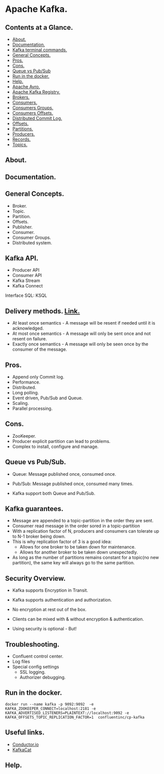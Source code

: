 # Apache Kafka.





## Contents at a Glance.
* [About.](#about)
* [Documentation.](#documentation)
* [Kafka terminal commands.](kafka-commands.md)
* [General Concepts.](#general-concepts)
* [Pros.](#pros)
* [Cons.](#cons)
* [Queue vs Pub/Sub](#queue-vs-pubsub)
* [Run in the docker.](#run-in-the-docker)
* [Help.](#help)
* [Apache Avro.](https://github.com/descriptions-of-it-technologies/apache-avro)
* [Apache Kafka Registry.](apache-kafka-registry.md)
* [Brokers.](brokers.md)
* [Consumers.](consumers.md)
* [Consumers Groups.](consumers-groups.md)
* [Consumers Offsets.](consumers-offsets.md)
* [Distributed Commit Log.](distributed-commint-log.md)
* [Offsets.](offsets.md)
* [Partitions.](partitions.md)
* [Producers.](producers.md)
* [Records.](record.md)
* [Topics.](topics.md)





## About.





## Documentation.





## General Concepts.
* Broker.
* Topic.
* Partition.
* Offsets.
* Publisher.
* Consumer.
* Consumer Groups.
* Distributed system.





## Kafka API.
* Producer API
* Consumer API
* Kafka Stream
* Kafka Connect

Interface SQL: KSQL





## Delivery methods. [Link.](https://kafka.apache.org/documentation/#semantics)
* At least once semantics - A message will be resent if needed until it is acknowledged.
* At most once semantics - A message will only be sent once and not resent on failure.
* Exactly once semantics - A message will only be seen once by the consumer of the message.





## Pros.
* Append only Commit log.
* Performance.
* Distributed.
* Long polling.
* Event driven, Pub/Sub and Queue.
* Scaling.
* Parallel processing.





## Cons.
* ZooKeeper.
* Producer explicit partition can lead to problems.
* Complex to install, configure and manage.





## Queue vs Pub/Sub.
* Queue: Message published once, consumed once.
* Pub/Sub: Message published once, consumed many times.

* Kafka support both Queue and Pub/Sub.






## Kafka guarantees.
* Message are appended to a topic-partition in the order they are sent. 
* Consumer read message in the order sored in a topic-partition
* With a replication factor of N, producers and consumers can tolerate up to N-1 broker being down.
* This is why replication factor of 3 is a good idea:
  * Allows for one broker to be taken down for maintenance.
  * Allows for another broker to be taken down unexpectedly.
* As long as the number of partitions remains constant for a topic(no new partition), the same key will always go to the same partition.





## Security Overview.
* Kafka supports Encryption in Transit. 
* Kafka supports authentication and authorization.
* No encryption at rest out of the box.
* Clients can be mixed with & without encryption & authentication.


* Using security is optional - But!





## Troubleshooting.
* Confluent control center.
* Log files
* Special config settings
    * SSL logging.
    * Authorizer debugging.





## Run in the docker.
`docker run --name kafka -p 9092:9092 
        -e KAFKA_ZOOKEEPER_CONNECT=localhost:2181
        -e KAFKA_ADVERTISED_LISTENERS=PLAINTEXT://localhost:9092
        -e KAFKA_OFFSETS_TOPIC_REPLICATION_FACTOR=1 
 confluentinc/cp-kafka
`





## Useful links.
* [Conductor.io](https://www.conduktor.io/)
* [KafkaCat](https://github.com/edenhill/kafkacat)





## Help.

